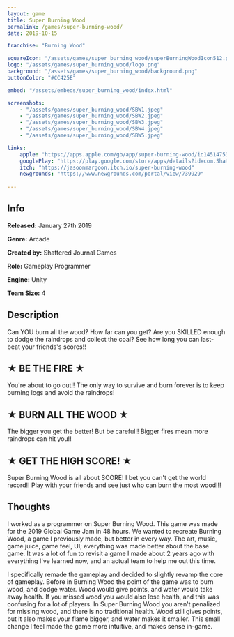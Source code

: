 ```yaml
---
layout: game
title: Super Burning Wood
permalink: /games/super-burning-wood/
date: 2019-10-15

franchise: "Burning Wood"

squareIcon: "/assets/games/super_burning_wood/superBurningWoodIcon512.png/"
logo: "/assets/games/super_burning_wood/logo.png"
background: "/assets/games/super_burning_wood/background.png"
buttonColor: "#CC425E"

embed: "/assets/embeds/super_burning_wood/index.html"

screenshots:
    - "/assets/games/super_burning_wood/SBW1.jpeg"
    - "/assets/games/super_burning_wood/SBW2.jpeg"
    - "/assets/games/super_burning_wood/SBW3.jpeg"
    - "/assets/games/super_burning_wood/SBW4.jpeg"
    - "/assets/games/super_burning_wood/SBW5.jpeg"

links:
    apple: "https://apps.apple.com/gb/app/super-burning-wood/id1451475315"
    googlePlay: "https://play.google.com/store/apps/details?id=com.ShatteredJournalGames.SuperBurningWood"
    itch: "https://jasoonmargoon.itch.io/super-burning-wood"
    newgrounds: "https://www.newgrounds.com/portal/view/739929"
    
---
```


## Info
  <p><strong>Released:</strong> January 27th 2019 </p>
  <p><strong>Genre:</strong> Arcade </p>
  <p><strong>Created by:</strong> Shattered Journal Games </p>
  <p><strong>Role:</strong> Gameplay Programmer </p>
  <p><strong>Engine:</strong> Unity </p>
  <p><strong>Team Size:</strong> 4 </p>

## Description
Can YOU burn all the wood? How far can you get? Are you SKILLED enough to dodge the raindrops and collect the coal? See how long you can last- beat your friends's scores!!

## ★ BE THE FIRE ★
You're about to go out!! The only way to survive and burn forever is to keep burning logs and avoid the raindrops!

## ★ BURN ALL THE WOOD ★
The bigger you get the better! But be careful!! Bigger fires mean more raindrops can hit you!!

## ★ GET THE HIGH SCORE! ★
Super Burning Wood is all about SCORE! I bet you can't get the world record!! Play with your friends and see just who can burn the most wood!!!

## Thoughts
I worked as a programmer on Super Burning Wood. This game was made for the 2019 Global Game Jam in 48 hours. We wanted to recreate Burning Wood, a game I previously made, but better in every way. The art, music, game juice, game feel, UI;
everything was made better about the base game. It was a lot of fun to revisit a game I made about 2 years ago with everything I've learned now, and an actual team to help me out this time.

<p>
I specifically remade the gameplay and decided to slightly revamp the core of gameplay. Before in Burning Wood the point of the game was to burn wood, and dodge water. Wood would give points, and water would take away health. If you missed
wood you would also lose health, and this was confusing for a lot of players. In Super Burning Wood you aren't penalized for missing wood, and there is no traditional health. Wood still gives points, but it also makes your flame bigger,
and water makes it smaller. This small change I feel made the game more intuitive, and makes sense in-game.
</p>